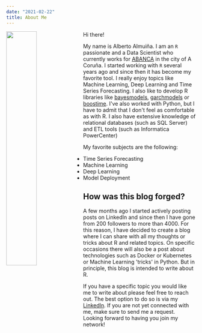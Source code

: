 ```yaml
---
date: "2021-02-22"
title: About Me
---
```


<img src="/img/foto.jfif" class="portrait" align="left" width="40%"/>

Hi there!

My name is Alberto Almuiña. I am an `R` passionate and a Data Scientist who currently works for [ABANCA](https://www.abanca.com/) in the city of A Coruña.
I started working with `R` several years ago and since then it has become my favorite tool. I really enjoy topics like Machine Learning, Deep Learning and Time Series Forecasting.
I also like to develop R libraries like [bayesmodels](https://github.com/AlbertoAlmuinha/bayesmodels), [garchmodels](https://github.com/AlbertoAlmuinha/garchmodels) or [boostime](https://github.com/AlbertoAlmuinha/boostime).
I've also worked with Python, but I have to admit that I don't feel as comfortable as with R. I also have extensive knowledge of relational databases (such as SQL Server) and ETL tools (such as Informatica PowerCenter)

My favorite subjects are the following:

* Time Series Forecasting
* Machine Learning
* Deep Learning
* Model Deployment

## How was this blog forged?

A few months ago I started actively posting posts on LinkedIn and since then I have gone from 200 followers to more than 4000. 
For this reason, I have decided to create a blog where I can share with all my thoughts or tricks about R and related topics.
On specific occasions there will also be a post about technologies such as Docker or Kubernetes or Machine Learning 'tricks' in Python. But in principle, this blog is intended to write about R.


If you have a specific topic you would like me to write about please feel free to reach out. The best option to do so is via my [LinkedIn](https://www.linkedin.com/in/alberto-gonz%C3%A1lez-almui%C3%B1a-b1176881/). 
If you are not yet connected with me, make sure to send me a request. Looking forward to having you join my network!